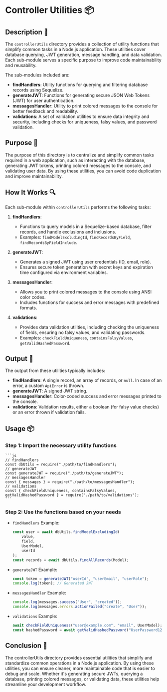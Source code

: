 # Controller Utilities 📦

## Description 📝

The `controllerUtils` directory provides a collection of utility functions that simplify common tasks in a Node.js application.
These utilities cover database querying, JWT generation, message handling, and data validation.
Each sub-module serves a specific purpose to improve code maintainability and reusability.

The sub-modules included are:

-   **findHandlers**: Utility functions for querying and filtering database records using Sequelize.
-   **generateJWT**: Functions for generating secure JSON Web Tokens (JWT) for user authentication.
-   **messagesHandler**: Utility to print colored messages to the console for better feedback and readability.
-   **validations**: A set of validation utilities to ensure data integrity and security, including checks for uniqueness, falsy values, and password validation.

## Purpose 🎯

The purpose of this directory is to centralize and simplify common tasks required in a web application, such as interacting with the database, generating JWT tokens, printing colored messages to the console, and validating user data.
By using these utilities, you can avoid code duplication and improve maintainability.

## How It Works 🔍

Each sub-module within `controllerUtils` performs the following tasks:

1. **findHandlers**:

    - Functions to query models in a Sequelize-based database, filter records, and handle exclusions and inclusions.
    - Examples: `findModelExcludingId`, `findRecordsByField`, `findRecordsByFieldInclude`.

2. **generateJWT**:

    - Generates a signed JWT using user credentials (ID, email, role).
    - Ensures secure token generation with secret keys and expiration time configured via environment variables.

3. **messagesHandler**:

    - Allows you to print colored messages to the console using ANSI color codes.
    - Includes functions for success and error messages with predefined formats.

4. **validations**:
    - Provides data validation utilities, including checking the uniqueness of fields, ensuring no falsy values, and validating passwords.
    - Examples: `checkFieldUniqueness`, `containsFalsyValues`, `getValidHashedPassword`.

## Output 📜

The output from these utilities typically includes:

-   **findHandlers**: A single record, an array of records, or `null`. In case of an error, a custom `ApiError` is thrown.
-   **generateJWT**: A signed JWT string.
-   **messagesHandler**: Color-coded success and error messages printed to the console.
-   **validations**: Validation results, either a boolean (for falsy value checks) or an error thrown if validation fails.

## Usage 📦

### **Step 1**: Import the necessary utility functions

    ```js
    // findHandlers
    const dbUtils = require("./path/to/findHandlers");
    // generateJWT
    const generateJWT = require("./path/to/generateJWT");
    // messagesHandler
    const { messages } = require("./path/to/messagesHandler");
    // validations
    const { checkFieldUniqueness, containsFalsyValues, getValidHashedPassword } = require("./path/to/validations");
    ```

### **Step 2**: Use the functions based on your needs

-   `findHandlers` Example:

    ```js
    const user = await dbUtils.findModelExcludingId(
        value,
        field,
        UserModel,
        userId
    );
    const records = await dbUtils.findAllRecords(Model);
    ```

-   `generateJWT` Example:

    ```js
    const token = generateJWT("userId", "userEmail", "userRole");
    console.log(token); // Generated JWT
    ```

-   `messagesHandler` Example:

    ```js
    console.log(messages.success("User", "created"));
    console.log(messages.errors.actionFailed("create", "User"));
    ```

-   `validations` Example:
    ```js
    await checkFieldUniqueness("user@example.com", "email", UserModel);
    const hashedPassword = await getValidHashedPassword("UserPassword123!");
    ```

## Conclusion 🚀

The controllerUtils directory provides essential utilities that simplify and standardize common operations in a Node.js application.
By using these utilities, you can ensure cleaner, more maintainable code that is easier to debug and scale.
Whether it's generating secure JWTs, querying a database, printing colored messages, or validating data, these utilities help streamline your development workflow.
